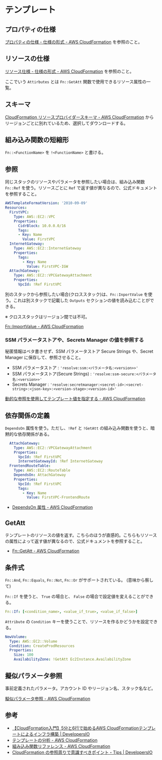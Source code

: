 # テンプレート

## プロパティの仕様

[プロパティの仕様 - 仕様の形式 - AWS CloudFormation](https://docs.aws.amazon.com/ja_jp/AWSCloudFormation/latest/UserGuide/cfn-resource-specification-format.html#cfn-resource-specification-format-propertytypes) を参照のこと。

## リソースの仕様

[リソース仕様 - 仕様の形式 - AWS CloudFormation](https://docs.aws.amazon.com/ja_jp/AWSCloudFormation/latest/UserGuide/cfn-resource-specification-format.html#cfn-resource-specification-format-resourcetype) を参照のこと。

ここでいう `Attirbutes` とは `Fn::GetAtt` 関数で使用できるリソース属性の一覧。

## スキーマ

[CloudFormation リソースプロバイダースキーマ - AWS CloudFormation](https://docs.aws.amazon.com/ja_jp/AWSCloudFormation/latest/UserGuide/resource-type-schemas.html) からリージョンごとに別れているため、選択してダウンロードする。

## 組み込み関数の短縮形

`Fn::<FunctionName>` を `!<FunctionName>` と書ける。

## 参照

同じスタックのリソースやパラメータを参照したい場合は、組み込み関数 `Fn::Ref` を使う。リソースごとに `Ref` で返す値が異なるので、公式ドキュメントを参照すること。

```yaml
AWSTemplateFormatVersion: '2010-09-09'
Resources:
  FirstVPC:
    Type: AWS::EC2::VPC
    Properties:
      CidrBlock: 10.0.0.0/16
      Tags:
      - Key: Name
        Value: FirstVPC
  InternetGateway:
    Type: AWS::EC2::InternetGateway
    Properties:
      Tags:
        - Key: Name
          Value: FirstVPC-IGW
  AttachGateway:
    Type: AWS::EC2::VPCGatewayAttachment
    Properties:
      VpcId: !Ref FirstVPC
```

別のスタックから参照したい場合(クロススタック)は、`Fn::InportValue` を使う。これは別スタックで記載した `Outputs` セクションの値を読み込むことができる。

※ クロススタックはリージョン間では不可。

[Fn::ImportValue - AWS CloudFormation](https://docs.aws.amazon.com/ja_jp/AWSCloudFormation/latest/UserGuide/intrinsic-function-reference-importvalue.html)

### SSM パラメータストアや、Secrets Manager の値を参照する

秘匿情報はベタ書きせず、SSM パラメータストア Secure Strings や、Secret Manager に保存して、参照させること。

- SSM パラメータストア : `'resolve:ssm:<パラメータ名:<version>>'`
- SSM パラメータストア(Secure Strings) : `'resolve:ssm-secure:<パラメータ名:<version>>'`
- Secrets Manager : `'resolve:secretmanager:<secret-id>:<secret-string>:<json-key>:<version-stage>:<version-id>'`

[動的な参照を使用してテンプレート値を指定する - AWS CloudFormation](https://docs.aws.amazon.com/ja_jp/AWSCloudFormation/latest/UserGuide/dynamic-references.html)

## 依存関係の定義

`DependsOn` 属性を使う。ただし、`!Ref` と `!GetAtt` の組み込み関数を使うと、暗黙的な依存関係がある。

```yaml
  AttachGateway:
    Type: AWS::EC2::VPCGatewayAttachment
    Properties:
      VpcId: !Ref FirstVPC
      InternetGatewayId: !Ref InternetGateway
  FrontendRouteTable:
    Type: AWS::EC2::RouteTable
    DependsOn: AttachGateway
    Properties:
      VpcId: !Ref FirstVPC
      Tags:
        - Key: Name
          Value: FirstVPC-FrontendRoute
```

- [DependsOn 属性 - AWS CloudFormation](https://docs.aws.amazon.com/ja_jp/AWSCloudFormation/latest/UserGuide/aws-attribute-dependson.html)

## GetAtt

テンプレートのリソースの値を返す。こちらのほうが直感的。こちらもリソースの属性によって返す値が異なるので、公式ドキュメントを参照すること。

- [Fn::GetAtt - AWS CloudFormation](https://docs.aws.amazon.com/ja_jp/AWSCloudFormation/latest/UserGuide/intrinsic-function-reference-getatt.html)

## 条件式

`Fn::And`, `Fn::Equals`, `Fn::Not`, `Fn::Or` がサポートされている。 (意味から察して)

`Fn::If` を使うと、 `True` の場合と、 `False` の場合で設定値を変えることができる。

```yaml
Fn::If: [<condition_name>, <value_if_true>, <value_if_false>]
```

`Attribute` の `Condition` キーを使うことで、リソースを作るかどうかを設定できる。

```yaml
NewVolume:
  Type: AWS::EC2::Volume
  Condition: CreateProdResources
  Properties:
    Size: 100
    AvailabilityZone: !GetAtt Ec2Instance.AvailabilityZone
```

## 擬似パラメータ参照

事前定義されたパラメータ。アカウント ID やリージョン名、スタック名など。

[擬似パラメータ参照 - AWS CloudFormation](https://docs.aws.amazon.com/ja_jp/AWSCloudFormation/latest/UserGuide/pseudo-parameter-reference.html)

## 参考

- [【CloudFormation入門】5分と6行で始めるAWS CloudFormationテンプレートによるインフラ構築 | DevelopersIO](https://dev.classmethod.jp/articles/cloudformation-beginner01/)
- [テンプレートの分析 - AWS CloudFormation](https://docs.aws.amazon.com/ja_jp/AWSCloudFormation/latest/UserGuide/template-anatomy.html#w2ab2c17c15b9)
- [組み込み関数リファレンス - AWS CloudFormation](https://docs.aws.amazon.com/ja_jp/AWSCloudFormation/latest/UserGuide/intrinsic-function-reference.html)
- [CloudFormation の参照周りで意識すべきポイント・Tips | DevelopersIO](https://dev.classmethod.jp/articles/cloudformation-tips-focused-on-refs/)
